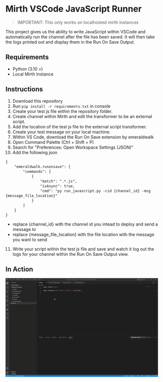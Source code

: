 # Mirth VSCode JavaScript Runner

> IMPORTANT: This only works on localhosted mirth instances

This project gives us the ability to write JavaScript within VSCode and automatically run the channel after the file has been saved. It will then take the logs printed out and display them in the Run On Save Output.

## Requirements
- Python (3.10 >)
- Local Mirth Instance

## Instructions
1. Download this repository
2. Run `pip install -r requirements.txt` in console
3. Create your test js file within the repository folder.
4. Create channel within Mirth and edit the transformer to be an external script.
5. Add the location of the test js file to the external script transformer.
6. Create your test message on your local machine.
7. Within VS Code, download the Run On Save extension by emeraldwalk
8. Open Command Palette (Ctrl + Shift + P)
9. Search for "Preferences: Open Workspace Settings (JSON)"
10. Add the following json
```
{
    "emeraldwalk.runonsave": {
        "commands": [
            {
                "match": ".*.js",
                "isAsync": true,
                "cmd": "py run_javascript.py -cid {channel_id} -msg {message_file_location}"
            }
        ]
    }
}
```
- replace {channel_id} with the channel id you intead to deploy and send a message to
- replace {message_file_location} with the file location with the message you want to send
11. Write your script within the test js file and save and watch it log out the logs for your channel within the Run On Save Output view.

## In Action
![](media/inaction.gif)